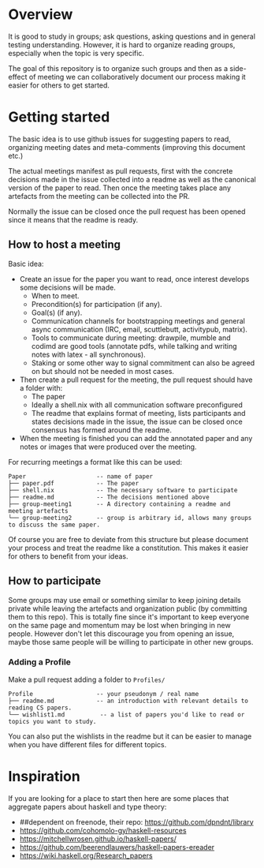 # Overview

It is good to study in groups; ask questions, asking questions and in general testing understanding. However, it is hard to organize reading groups, especially when the topic is very specific.

The goal of this repository is to organize such groups and then as a side-effect of meeting we can collaboratively document our process making it easier for others to get started.


# Getting started

The basic idea is to use github issues for suggesting papers to read, organizing meeting dates and meta-comments (improving this document etc.) 

The actual meetings manifest as pull requests, first with the concrete decisions made in the issue collected into a readme as well as the canonical version of the paper to read. Then once the meeting takes place any artefacts from the meeting can be collected into the PR.

Normally the issue can be closed once the pull request has been opened since it means that the readme is ready.



## How to host a meeting

Basic idea:

- Create an issue for the paper you want to read, once interest develops some decisions will be made.
  - When to meet.
  - Precondition(s) for participation (if any).
  - Goal(s) (if any).
  - Communication channels for bootstrapping meetings and general async communication (IRC, email, scuttlebutt, activitypub, matrix).
  - Tools to communicate during meeting:  drawpile, mumble and codimd are good tools (annotate pdfs, while talking and writing notes with latex - all synchronous).
  - Staking or some other way to signal commitment can also be agreed on but should not be needed in most cases.
- Then create a pull request for the meeting, the pull request should have a folder with:
  - The paper
  - Ideally a shell.nix with all communication software preconfigured
  - The readme that explains format of meeting, lists participants and states decisions made in the issue, the issue can be closed once consensus has formed around the readme.
- When the meeting is finished you can add the annotated paper and any notes or images that were produced over the meeting.

For recurring meetings a format like this can be used:
```
Paper                    -- name of paper
├── paper.pdf            -- The paper
├── shell.nix            -- The necessary software to participate
├── readme.md            -- The decisions mentioned above
├── group-meeting1       -- A directory containing a readme and meeting artefacts
└── group-meeting2       -- group is arbitrary id, allows many groups to discuss the same paper.
```

Of course you are free to deviate from this structure but please document your process and treat the readme like a constitution. This makes it easier for others to benefit from your ideas.

## How to participate

Some groups may use email or something similar to keep joining details private while leaving the artefacts and organization public (by committing them to this repo). This is totally fine since it's important to keep everyone on the same page and momentum may be lost when bringing in new people. However don't let this discourage you from opening an issue, maybe those same people will be willing to participate in other new groups.

### Adding a Profile

Make a pull request adding a folder to `Profiles/`
```
Profile                  -- your pseudonym / real name
├── readme.md            -- an introduction with relevant details to reading CS papers.
└── wishlist1.md          -- a list of papers you'd like to read or topics you want to study.
```
You can also put the wishlists in the readme but it can be easier to manage when you have different files for different topics.


# Inspiration

If you are looking for a place to start then here are some places that aggregate papers about haskell and type theory:

- ##dependent on freenode, their repo: https://github.com/dpndnt/library
- https://github.com/cohomolo-gy/haskell-resources
- https://mitchellwrosen.github.io/haskell-papers/
- https://github.com/beerendlauwers/haskell-papers-ereader
- https://wiki.haskell.org/Research_papers

